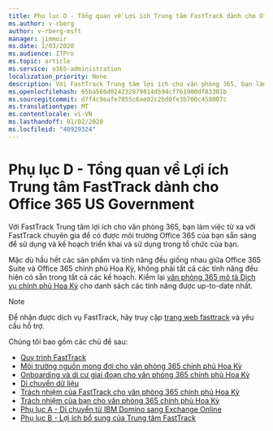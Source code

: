 ```yaml
---
title: Phụ lục D - Tổng quan về Lợi ích Trung tâm FastTrack dành cho Office 365 US Government
ms.author: v-rberg
author: v-rberg-msft
manager: jimmuir
ms.date: 1/03/2020
ms.audience: ITPro
ms.topic: article
ms.service: o365-administration
localization_priority: None
description: Với FastTrack Trung tâm lợi ích cho văn phòng 365, bạn làm việc từ xa với FastTrack chuyên gia để có được môi trường Office 365 của bạn sẵn sàng để sử dụng và kế hoạch triển khai và sử dụng trong tổ chức của bạn.
ms.openlocfilehash: 65ba566d024232879814d594cf761900df83301b
ms.sourcegitcommit: d7f4c9eafe7855c6ae02c2bd0fe3b700c458007c
ms.translationtype: MT
ms.contentlocale: vi-VN
ms.lasthandoff: 01/02/2020
ms.locfileid: "40929324"
---
```

# <a name="appendix-d---fasttrack-center-benefit-overview-for-office-365-us-government"></a>Phụ lục D - Tổng quan về Lợi ích Trung tâm FastTrack dành cho Office 365 US Government

Với FastTrack Trung tâm lợi ích cho văn phòng 365, bạn làm việc từ xa với FastTrack chuyên gia để có được môi trường Office 365 của bạn sẵn sàng để sử dụng và kế hoạch triển khai và sử dụng trong tổ chức của bạn. 
  
Mặc dù hầu hết các sản phẩm và tính năng đều giống nhau giữa Office 365 Suite và Office 365 chính phủ Hoa Kỳ, không phải tất cả các tính năng đều hiện có sẵn trong tất cả các kế hoạch. Kiểm lại [văn phòng 365 mô tả Dịch vụ chính phủ Hoa Kỳ](https://aka.ms/aboutgovcloud) cho danh sách các tính năng được up-to-date nhất.

> [!NOTE]
> Để nhận được dịch vụ FastTrack, hãy truy cập [trang web fasttrack](https://go.microsoft.com/fwlink/?linkid=780698) và yêu cầu hỗ trợ.  

Chúng tôi bao gồm các chủ đề sau:
- [Quy trình FastTrack](O365-fasttrack-process.md) 
- [Môi trường nguồn mong đợi cho văn phòng 365 chính phủ Hoa Kỳ](US-Gov-appendix-source-environment-expectations.md)   
- [Onboarding và di cư giai đoạn cho văn phòng 365 chính phủ Hoa Kỳ](US-Gov-appendix-onboarding-and-migration.md)
- [Di chuyển dữ liệu](O365-data-migration.md)    
- [Trách nhiệm của FastTrack cho văn phòng 365 chính phủ Hoa Kỳ](US-Gov-appendix-fasttrack-responsibilities.md)   
- [Trách nhiệm của bạn cho văn phòng 365 chính phủ Hoa Kỳ](US-Gov-appendix-your-responsibilities.md) 
- [Phụ lục A - Di chuyển từ IBM Domino sang Exchange Online](O365-from-ibm-domino-to-exchange-online.md)   
- [Phụ lục B - Lợi ích bổ sung của Trung tâm FastTrack](O365-fasttrack-additional-benefits.md)


